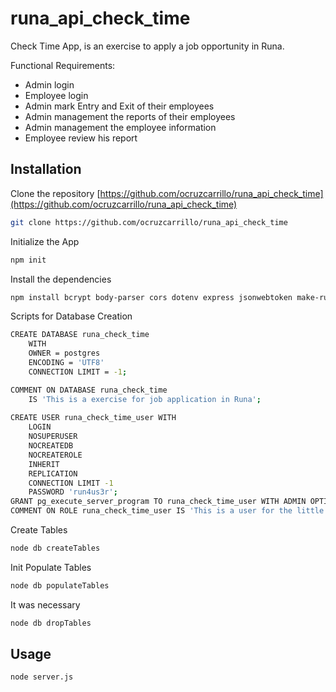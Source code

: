 # runa_api_check_time
Check Time App, is an exercise to apply a job opportunity in Runa.

Functional Requirements:
- Admin login
- Employee login
- Admin mark Entry and Exit of their employees 
- Admin management the reports of their employees
- Admin management the employee information
- Employee review his report

## Installation

Clone the repository [https://github.com/ocruzcarrillo/runa_api_check_time](https://github.com/ocruzcarrillo/runa_api_check_time)
```bash
git clone https://github.com/ocruzcarrillo/runa_api_check_time
```

Initialize the App
```bash
npm init
```

Install the dependencies
```bash
npm install bcrypt body-parser cors dotenv express jsonwebtoken make-runnable moment pg uuid
```

Scripts for Database Creation
```bash
CREATE DATABASE runa_check_time
    WITH 
    OWNER = postgres
    ENCODING = 'UTF8'
    CONNECTION LIMIT = -1;

COMMENT ON DATABASE runa_check_time
    IS 'This is a exercise for job application in Runa';
	
CREATE USER runa_check_time_user WITH
	LOGIN
	NOSUPERUSER
	NOCREATEDB
	NOCREATEROLE
	INHERIT
	REPLICATION
	CONNECTION LIMIT -1
	PASSWORD 'run4us3r';
GRANT pg_execute_server_program TO runa_check_time_user WITH ADMIN OPTION;
COMMENT ON ROLE runa_check_time_user IS 'This is a user for the little system';
```

Create Tables
```bash
node db createTables
```

Init Populate Tables
```bash
node db populateTables
```

It was necessary
```bash
node db dropTables
```

## Usage

```bash
node server.js
```
